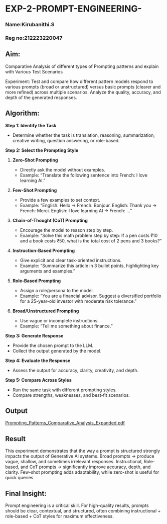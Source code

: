# EXP-2-PROMPT-ENGINEERING-
### Name:Kirubanithi.S
### Reg no:212223220047
## Aim: 
Comparative Analysis of different types of Prompting patterns and explain with Various Test Scenarios

Experiment:
Test and compare how different pattern models respond to various prompts (broad or unstructured) versus basic prompts (clearer and more refined) across multiple scenarios. 
Analyze the quality, accuracy, and depth of the generated responses.


## Algorithm:

**Step 1: Identify the Task**

* Determine whether the task is translation, reasoning, summarization, creative writing, question answering, or role-based.

**Step 2: Select the Prompting Style**

1. **Zero-Shot Prompting**

   * Directly ask the model without examples.
   * Example: “Translate the following sentence into French: I love learning AI.”

2. **Few-Shot Prompting**

   * Provide a few examples to set context.
   * Example: “English: Hello → French: Bonjour. English: Thank you → French: Merci. English: I love learning AI → French: …”

3. **Chain-of-Thought (CoT) Prompting**

   * Encourage the model to reason step by step.
   * Example: “Solve this math problem step by step: If a pen costs ₹10 and a book costs ₹50, what is the total cost of 2 pens and 3 books?”

4. **Instruction-Based Prompting**

   * Give explicit and clear task-oriented instructions.
   * Example: “Summarize this article in 3 bullet points, highlighting key arguments and examples.”

5. **Role-Based Prompting**

   * Assign a role/persona to the model.
   * Example: “You are a financial advisor. Suggest a diversified portfolio for a 25-year-old investor with moderate risk tolerance.”

6. **Broad/Unstructured Prompting**

   * Use vague or incomplete instructions.
   * Example: “Tell me something about finance.”

**Step 3: Generate Response**

* Provide the chosen prompt to the LLM.
* Collect the output generated by the model.

**Step 4: Evaluate the Response**

* Assess the output for accuracy, clarity, creativity, and depth.

**Step 5: Compare Across Styles**

* Run the same task with different prompting styles.
* Compare strengths, weaknesses, and best-fit scenarios.

## Output

 [Prompting_Patterns_Comparative_Analysis_Expanded.pdf](https://github.com/user-attachments/files/22099771/Prompting_Patterns_Comparative_Analysis_Expanded.pdf)


## Result
This experiment demonstrates that the way a prompt is structured strongly impacts the output of Generative AI systems. Broad prompts → produce vague, shallow, and sometimes irrelevant responses. Instructional, Role-based, and CoT prompts → significantly improve accuracy, depth, and clarity. Few-shot prompting adds adaptability, while zero-shot is useful for quick queries.

## Final Insight:
Prompt engineering is a critical skill. For high-quality results, prompts should be clear, contextual, and structured, often combining instructional + role-based + CoT styles for maximum effectiveness.
